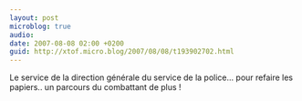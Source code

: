 ```yaml
---
layout: post
microblog: true
audio: 
date: 2007-08-08 02:00 +0200
guid: http://xtof.micro.blog/2007/08/08/t193902702.html
---
```

Le service de la direction générale du service de la police... pour refaire les papiers.. un parcours du combattant de plus !
